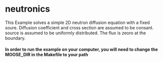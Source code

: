 neutronics
=====

This Example solves a simple 2D neutron diffusion equation with a fixed soure.
Diffusion coefficient and cross section are assumed to be consant. source is assumed to be uniformly distributed.
The flux is zeoro at the boundary.


#### In order to run the example on your computer, you will need to change the **MOOSE_DIR** in the Makefile to your path
